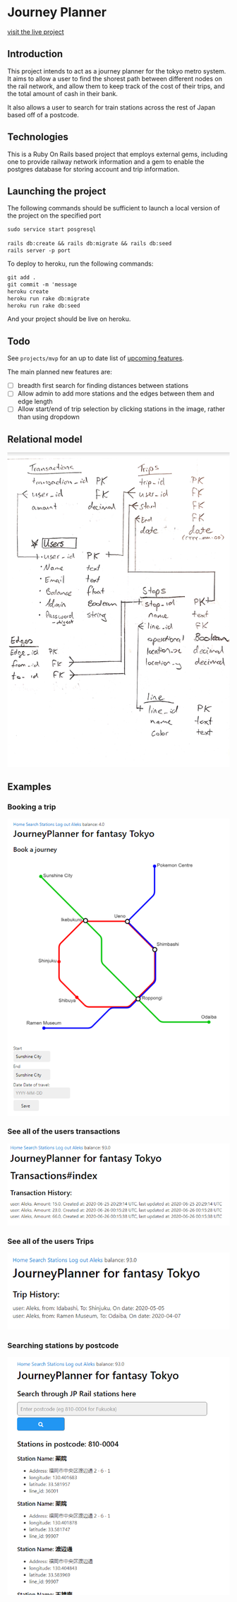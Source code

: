 # Journey Planner
[visit the live project](https://frozen-castle-64427.herokuapp.com/)
## Introduction

This project intends to act as a journey planner for the tokyo metro system. 
It aims to allow a user to find the shorest path between different nodes on the rail network, and allow them to keep track of the cost of their trips, and the total amount of cash in their bank.

It also allows a user to search for train stations across the rest of Japan based off of a postcode. 

## Technologies

This is a Ruby On Rails based project that employs external gems, including one to provide railway network information and a gem to enable the postgres database for storing account and trip information. 

## Launching the project
The following commands should be sufficient to launch a local version of the project on the specified port
```
sudo service start posgresql

rails db:create && rails db:migrate && rails db:seed
rails server -p port
```
To deploy to heroku, run the following commands:
```
git add . 
git commit -m 'message
heroku create
heroku run rake db:migrate
heroku run rake db:seed
```
And your project should be live on heroku. 

## Todo
See `projects/mvp` for an up to date list of [upcoming features](https://github.com/gorff/JourneyPlanner/projects/1). 

The main planned new features are:
- [ ] breadth first search for finding distances between stations
- [ ] Allow admin to add more stations and the edges between them and edge length
- [ ] Allow start/end of trip selection by clicking stations in the image, rather than using dropdown
 
## Relational model
![image](screenshots/relationmodel.png)

## Examples
### Booking a trip
![image](screenshots/mainpage.png)

### See all of the users transactions
![image](screenshots/allTransactions.png)

### See all of the users Trips
![image](screenshots/allTrips.png)

### Searching stations by postcode
![image](screenshots/search.png)
